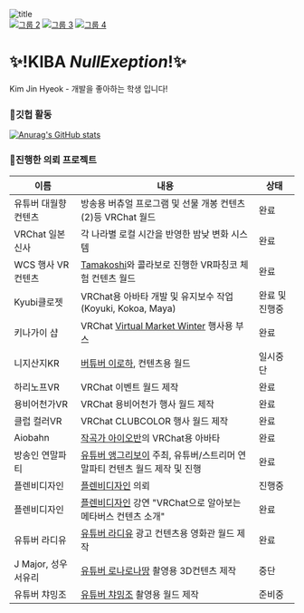 ![title](https://user-images.githubusercontent.com/31209389/149953754-160d2d27-818b-408c-9fd0-aac07a25ad4a.png)
<br>
  [![그룹 2](https://user-images.githubusercontent.com/31209389/149937763-4fb0f82c-a9e9-4dea-b1dd-a977aff400cb.png)](https://k13b.booth.pm/)
  [![그룹 3](https://user-images.githubusercontent.com/31209389/149950795-257c13eb-cf99-4f27-837c-d31da69158d5.png)](https://twitter.com/kjh030529)
  [![그룹 4](https://user-images.githubusercontent.com/31209389/149951275-9ec21193-cece-4500-baaa-28acff66e113.png)](https://steamcommunity.com/id/kjh030529/)

# ✨!**KIBA** _NullExeption_!✨

Kim Jin Hyeok - 개발을 좋아하는 학생 입니다!

### 💬깃헙 활동<br>
[![Anurag's GitHub stats](https://github-readme-stats.vercel.app/api?username=kibalab)](https://github.com/anuraghazra/github-readme-stats&show_icons=true&theme=cobalt)

### 🌱진행한 의뢰 프로젝트
이름|내용|상태
---|---|---
유튜버 대월향 컨텐츠 | 방송용 버츄얼 프로그램 및 선물 개봉 컨텐츠(2)등 VRChat 월드 | 완료
VRChat 일본 신사 | 각 나라별 로컬 시간을 반영한 밤낮 변화 시스템 | 완료
WCS 행사 VR컨텐츠 | [Tamakoshi](https://www.tamakoshi.com/)와 콜라보로 진행한 VR파칭코 체험 컨텐츠 월드 | 완료
Kyubi클로젯 | VRChat용 아바타 개발 및 유지보수 작업 (Koyuki, Kokoa, Maya) | 완료 및 진행중
키나가이 샵 | VRChat [Virtual Market Winter](https://www.youtube.com/channel/UC44QE3DVUuDrhUC5yp4zRYQ) 행사용 부스 | 완료
니지산지KR | [버튜버 이로하](https://www.youtube.com/channel/UCClwIqTUn5LDpFucHyaAhHg), 컨텐츠용 월드 | 일시중단
하리노프VR | VRChat 이벤트 월드 제작 | 완료
용비어천가VR | VRChat 용비어천가 행사 월드 제작 | 완료
클럽 컬러VR | VRChat CLUBCOLOR 행사 월드 제작 | 완료
Aiobahn | [작곡가 아이오반](https://librewiki.net/wiki/Aiobahn)의 VRChat용 아바타 | 완료
방송인 연말파티 | [유튜버 앵그리보이](https://www.youtube.com/channel/UCT7AWhMjf_5RUEHsFC6Vyrg) 주최, 유튜버/스트리머 연말파티 컨텐츠 월드 제작 및 진행 | 완료
플렌비디자인 | [플렌비디자인](https://www.planb.ac/book) 의뢰 | 진행중
플렌비디자인 | [플렌비디자인](https://www.planb.ac/book) 강연 "VRChat으로 알아보는 메타버스 컨텐츠 소개" | 완료
유튜버 라디유 | [유튜버 라디유](https://www.youtube.com/channel/UC44QE3DVUuDrhUC5yp4zRYQ) 광고 컨텐츠용 영화관 월드 제작 | 완료
J Major, 성우 서유리 | [유튜버 로나로나땅](https://www.youtube.com/channel/UCcMiI7JHjS2ONfV2PBuUabQ) 촬영용 3D컨텐츠 제작 | 중단
유튜버 챠밍조 | [유튜버 챠밍조](https://www.youtube.com/c/CharmingJo%EC%A1%B0%EB%A7%A4%EB%A0%A5) 촬영용 월드 제작 | 준비중

<!--
**kibalab/kibalab** is a ✨ _special_ ✨ repository because its `README.md` (this file) appears on your GitHub profile.

Here are some ideas to get you started:

- 🔭 I’m currently working on ...
- 🌱 I’m currently learning ...
- 👯 I’m looking to collaborate on ...
- 🤔 I’m looking for help with ...
- 💬 Ask me about ...
- 📫 How to reach me: ...
- 😄 Pronouns: ...
- ⚡ Fun fact: ...
-->
